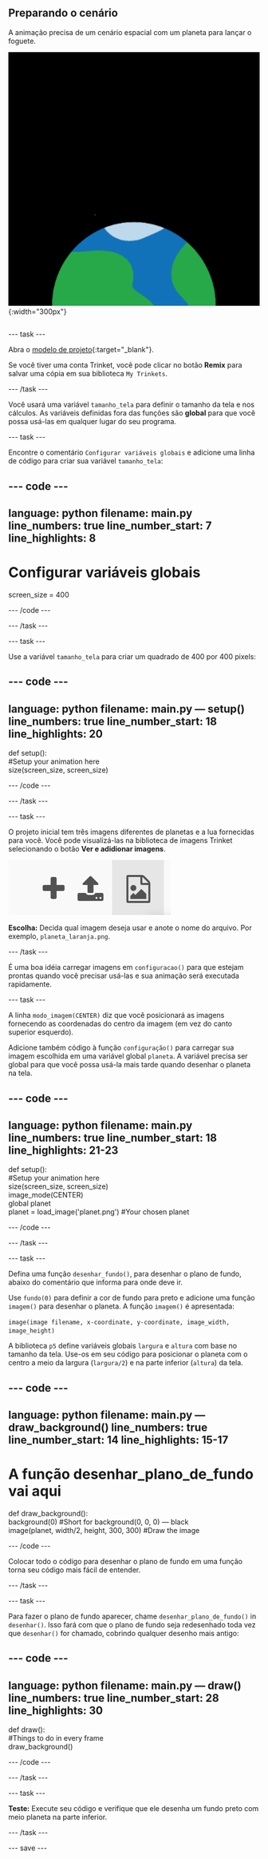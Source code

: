 ## Preparando o cenário

<div style="display: flex; flex-wrap: wrap">
<div style="flex-basis: 200px; flex-grow: 1; margin-right: 15px;">
A animação precisa de um cenário espacial com um planeta para lançar o foguete.
</div>
<div>

![Um planeta contra um fundo preto.](images/step_2.png){:width="300px"}

</div>
</div>

--- task ---

Abra o [modelo de projeto](https://trinket.io/python/f2199f5a8c){:target="_blank"}.

Se você tiver uma conta Trinket, você pode clicar no botão **Remix** para salvar uma cópia em sua biblioteca `My Trinkets`.

--- /task ---

Você usará uma variável `tamanho_tela` para definir o tamanho da tela e nos cálculos. As variáveis definidas fora das funções são **global** para que você possa usá-las em qualquer lugar do seu programa.

--- task ---

Encontre o comentário `Configurar variáveis globais` e adicione uma linha de código para criar sua variável `tamanho_tela`:

--- code ---
---
language: python filename: main.py line_numbers: true line_number_start: 7
line_highlights: 8
---

# Configurar variáveis globais
screen_size = 400

--- /code ---

--- /task ---

--- task ---

Use a variável `tamanho_tela` para criar um quadrado de 400 por 400 pixels:

--- code ---
---
language: python filename: main.py — setup() line_numbers: true line_number_start: 18
line_highlights: 20
---

def setup():   
#Setup your animation here   
size(screen_size, screen_size)


--- /code ---

--- /task ---

--- task ---

O projeto inicial tem três imagens diferentes de planetas e a lua fornecidas para você. Você pode visualizá-las na biblioteca de imagens Trinket selecionando o botão **Ver e adidionar imagens**.

![Um símbolo de adição, um símbolo de upload e um símbolo de imagem. O símbolo da imagem é realçado.](images/trinket_image.png)

**Escolha:** Decida qual imagem deseja usar e anote o nome do arquivo. Por exemplo, `planeta_laranja.png`.

--- /task ---

É uma boa idéia carregar imagens em `configuracao()` para que estejam prontas quando você precisar usá-las e sua animação será executada rapidamente.

--- task ---

A linha `modo_imagem(CENTER)` diz que você posicionará as imagens fornecendo as coordenadas do centro da imagem (em vez do canto superior esquerdo).

Adicione também código à função `configuração()` para carregar sua imagem escolhida em uma variável global `planeta`. A variável precisa ser global para que você possa usá-la mais tarde quando desenhar o planeta na tela.

--- code ---
---
language: python filename: main.py line_numbers: true line_number_start: 18
line_highlights: 21-23
---

def setup():   
#Setup your animation here   
size(screen_size, screen_size)   
image_mode(CENTER)   
global planet   
planet = load_image('planet.png') #Your chosen planet


--- /code ---

--- /task ---

--- task ---

Defina uma função `desenhar_fundo()`, para desenhar o plano de fundo, abaixo do comentário que informa para onde deve ir.

Use `fundo(0)` para definir a cor de fundo para preto e adicione uma função `imagem()` para desenhar o planeta. A função `imagem()` é apresentada:

`image(image filename, x-coordinate, y-coordinate, image_width, image_height)`

A biblioteca `p5` define variáveis globais `largura` e `altura` com base no tamanho da tela. Use-os em seu código para posicionar o planeta com o centro a meio da largura (`largura/2`) e na parte inferior (`altura`) da tela.

--- code ---
---
language: python filename: main.py — draw_background() line_numbers: true line_number_start: 14
line_highlights: 15-17
---

# A função desenhar_plano_de_fundo vai aqui
def draw_background():   
background(0) #Short for background(0, 0, 0) — black    
image(planet, width/2, height, 300, 300) #Draw the image


--- /code ---

Colocar todo o código para desenhar o plano de fundo em uma função torna seu código mais fácil de entender.

--- /task ---

--- task ---

Para fazer o plano de fundo aparecer, chame `desenhar_plano_de_fundo()` in `desenhar()`. Isso fará com que o plano de fundo seja redesenhado toda vez que `desenhar()` for chamado, cobrindo qualquer desenho mais antigo:

--- code ---
---
language: python filename: main.py — draw() line_numbers: true line_number_start: 28
line_highlights: 30
---

def draw():   
#Things to do in every frame    
draw_background()

--- /code ---

--- /task ---

--- task ---

**Teste:** Execute seu código e verifique que ele desenha um fundo preto com meio planeta na parte inferior.

--- /task ---

--- save ---
